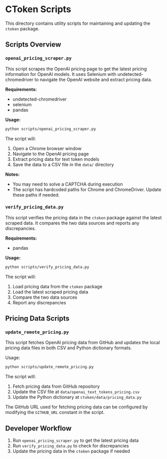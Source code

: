 # CToken Scripts

This directory contains utility scripts for maintaining and updating the `ctoken` package.

## Scripts Overview

### `openai_pricing_scraper.py`

This script scrapes the OpenAI pricing page to get the latest pricing information for OpenAI models. It uses Selenium with undetected-chromedriver to navigate the OpenAI website and extract pricing data.

**Requirements:**
- undetected-chromedriver
- selenium
- pandas

**Usage:**
```bash
python scripts/openai_pricing_scraper.py
```

The script will:
1. Open a Chrome browser window
2. Navigate to the OpenAI pricing page
3. Extract pricing data for text token models
4. Save the data to a CSV file in the `data/` directory

**Notes:**
- You may need to solve a CAPTCHA during execution
- The script has hardcoded paths for Chrome and ChromeDriver. Update these paths if needed.

### `verify_pricing_data.py`

This script verifies the pricing data in the `ctoken` package against the latest scraped data. It compares the two data sources and reports any discrepancies.

**Requirements:**
- pandas

**Usage:**
```bash
python scripts/verify_pricing_data.py
```

The script will:
1. Load pricing data from the `ctoken` package
2. Load the latest scraped pricing data
3. Compare the two data sources
4. Report any discrepancies

## Pricing Data Scripts

### `update_remote_pricing.py`

This script fetches OpenAI pricing data from GitHub and updates the local pricing data files in both CSV and Python dictionary formats.

Usage:
```bash
python scripts/update_remote_pricing.py
```

The script will:
1. Fetch pricing data from GitHub repository
2. Update the CSV file at `data/openai_text_tokens_pricing.csv`
3. Update the Python dictionary at `ctoken/data/pricing_data.py`

The GitHub URL used for fetching pricing data can be configured by modifying the `GITHUB_URL` constant in the script.

## Developer Workflow

1. Run `openai_pricing_scraper.py` to get the latest pricing data
2. Run `verify_pricing_data.py` to check for discrepancies
3. Update the pricing data in the `ctoken` package if needed 